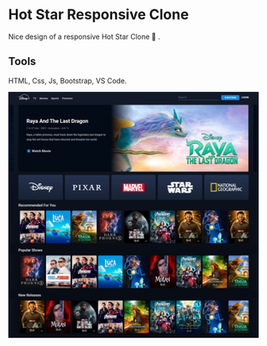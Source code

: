 # Hot Star Responsive Clone

Nice design of a responsive Hot Star Clone 🥗 .

## Tools

HTML, Css, Js, Bootstrap, VS Code.


![Screenshot](images/preview.jpg)

